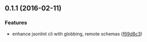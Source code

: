 <a name="0.1.1"></a>
## 0.1.1 (2016-02-11)


### Features

* enhance jsonlint cli with globbing, remote schemas ([f69d8c3](https://github.com/marionebl/jsonlint-cli/commit/f69d8c3))



